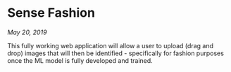 # Sense Fashion

*May 20, 2019*

This fully working web application will allow a user to upload (drag and drop) images that will then be identified - specifically for fashion purposes once the ML model is fully developed and trained. 

